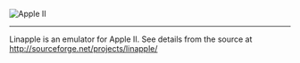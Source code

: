 ![Apple II](http://infojuegos.org/imagenes/logos/appleII_logo.jpg)
***

Linapple is an emulator for Apple II. See details from the source at http://sourceforge.net/projects/linapple/